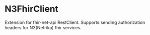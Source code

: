 # N3FhirClient
Extension for fhir-net-api RestClient.
Supports sending authorization headers for N3(Netrika) fhir services.
